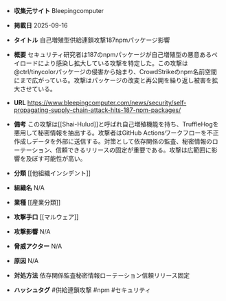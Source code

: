 - **収集元サイト**
Bleepingcomputer

- **掲載日**
2025-09-16

- **タイトル**
自己増殖型供給連鎖攻撃187npmパッケージ影響

- **概要**
セキュリティ研究者は187のnpmパッケージが自己増殖型の悪意あるペイロードにより感染し拡大している攻撃を特定した。この攻撃は@ctrl/tinycolorパッケージの侵害から始まり、CrowdStrikeのnpm名前空間にまで広がっている。攻撃はパッケージの改変と再公開を繰り返し被害を拡大させている。

- **URL**
https://www.bleepingcomputer.com/news/security/self-propagating-supply-chain-attack-hits-187-npm-packages/

- **備考**
この攻撃は[[Shai-Hulud]]と呼ばれ自己増殖機能を持ち、TruffleHogを悪用して秘密情報を抽出する。攻撃者はGitHub Actionsワークフローを不正作成しデータを外部に送信する。対策として依存関係の監査、秘密情報のローテーション、信頼できるリリースの固定が重要である。攻撃は広範囲に影響を及ぼす可能性が高い。

- **分類**
[[他組織インシデント]]

- **組織名**
N/A

- **業種**
[[産業分類]]

- **攻撃手口**
[[マルウェア]]

- **攻撃影響**
N/A

- **脅威アクター**
N/A

- **原因**
N/A

- **対処方法**
依存関係監査秘密情報ローテーション信頼リリース固定

- **ハッシュタグ**
#供給連鎖攻撃 #npm #セキュリティ
